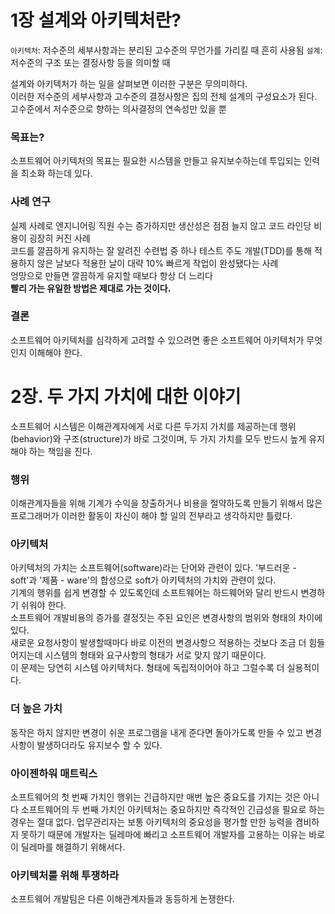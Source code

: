 # 1장 설계와 아키텍처란?

`아키텍처`: 저수준의 세부사항과는 분리된 고수준의 무언가를 가리킬 때 흔히 사용됨
`설계`: 저수준의 구조 또는 결정사항 등을 의미할 때

설계와 아키텍처가 하는 일을 살펴보면 이러한 구분은 무의미하다.  
이러한 저수준의 세부사항과 고수준의 결정사항은 집의 전체 설계의 구성요소가 된다.  
고수준에서 저수준으로 향하는 의사결정의 연속성만 있을 뿐

### 목표는?
소프트웨어 아키텍처의 목표는 필요한 시스템을 만들고 유지보수하는데 투입되는 인력을 최소화 하는데 있다.

### 사례 연구
실제 사례로 엔지니어링 직원 수는 증가하지만 생산성은 점점 늘지 않고 코드 라인당 비용이 굉장히 커진 사례  
코드를 깔끔하게 유지하는 잘 알려진 수련법 중 하나 테스트 주도 개발(TDD)를 통해 적용하지 않은 날보다 적용한 날이 대략 10% 빠르게 작업이 완성됐다는 사례  
엉망으로 만들면 깔끔하게 유지할 때보다 항상 더 느리다  
**빨리 가는 유일한 방법은 제대로 가는 것이다.**

### 결론
소프트웨어 아키텍처를 심각하게 고려할 수 있으려면 좋은 소프트웨어 아키텍처가 무엇인지 이해해야 한다.

# 2장. 두 가지 가치에 대한 이야기
소프트웨어 시스템은 이해관계자에게 서로 다른 두가지 가치를 제공하는데 행위(behavior)와 구조(structure)가 바로 그것이며, 두 가지 가치를 모두 반드시 높게 유지해야 하는 책임을 진다.

### 행위
이해관계자들을 위해 기계가 수익을 창출하거나 비용을 절약하도록 만들기 위해서
많은 프로그래머가 이러한 활동이 자신이 해야 할 일의 전부라고 생각하지만 틀렸다.

### 아키텍처
아키텍처의 가치는 소프트웨어(software)라는 단어와 관련이 있다. '부드러운 - soft'과 '제품 - ware'의 합성으로 soft가 아키텍처의 가치와 관련이 있다.  
기계의 행위를 쉽게 변경할 수 있도록인데 소프트웨어는 하드웨어와 달리 반드시 변경하기 쉬워야 한다.  
소프트웨어 개발비용의 증가를 결정짓는 주된 요인은 변경사항의 범위와 형태의 차이에 있다.  
새로운 요청사항이 발생할때마다 바로 이전의 변경사항으 적용하는 것보다 조금 더 힘들어지는데 시스템의 형태와 요구사항의 형태가 서로 맞지 않기 때문이다.  
이 문제는 당연히 시스템 아키텍처다. 형태에 독립적이어야 하고 그럴수록 더 실용적이다.

### 더 높은 가치
동작은 하지 않지만 변경이 쉬운 프로그램을 내게 준다면 돌아가도록 만들 수 있고 변경사항이 발생하더라도 유지보수 할 수 있다.

### 아이젠하워 매트릭스
소프트웨어의 첫 번째 가치인 행위는 긴급하지만 매번 높은 중요도를 가지는 것은 아니다
소프트웨어의 두 번째 가치인 아키텍처는 중요하지만 즉각적인 긴급성을 필요로 하는경우는 절대 없다.
업무관리자는 보통 아키텍처의 중요성을 평가할 만한 능력을 겸비하지 못하기 때문에 개발자는 딜레마에 빠리고 소프트웨어 개발자를 고용하는 이유는 바로 이 딜레마를 해결하기 위해서다.

### 아키텍처를 위해 투쟁하라
소프트웨어 개발팀은 다른 이해관계자들과 동등하게 논쟁한다.